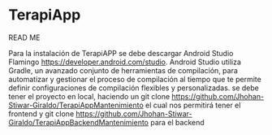 # TerapiApp
READ ME

Para la instalación de TerapiAPP se debe descargar Android Studio Flamingo https://developer.android.com/studio.
Android Studio utiliza Gradle, un avanzado conjunto de herramientas de compilación, para automatizar 
y gestionar el proceso  de compilación al tiempo que te permite definir configuraciones de compilación flexibles 
y personalizadas.
se debe tener el proyecto en local, haciendo un 
git clone https://github.com/Jhohan-Stiwar-Giraldo/TerapiAppMantenimiento el cual nos permitirá tener
el frontend y git clone https://github.com/Jhohan-Stiwar-Giraldo/TerapiAppBackendMantenimiento para el 
backend
